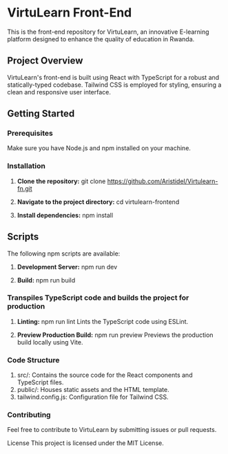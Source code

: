 # VirtuLearn Front-End

This is the front-end repository for VirtuLearn, an innovative E-learning platform designed to enhance the quality of education in Rwanda.

## Project Overview

VirtuLearn's front-end is built using React with TypeScript for a robust and statically-typed codebase. Tailwind CSS is employed for styling, ensuring a clean and responsive user interface.

## Getting Started

### Prerequisites

Make sure you have Node.js and npm installed on your machine.

### Installation

1. **Clone the repository:**
   git clone <https://github.com/AristideI/Virtulearn-fn.git>

2. **Navigate to the project directory:**
   cd virtulearn-frontend

3. **Install dependencies:**
   npm install

## Scripts

The following npm scripts are available:

1. **Development Server:**
   npm run dev

2. **Build:**
   npm run build

### Transpiles TypeScript code and builds the project for production

1. **Linting:**
   npm run lint
   Lints the TypeScript code using ESLint.

2. **Preview Production Build:**
   npm run preview
   Previews the production build locally using Vite.

### Code Structure

1. src/: Contains the source code for the React components and TypeScript files.
2. public/: Houses static assets and the HTML template.
3. tailwind.config.js: Configuration file for Tailwind CSS.

### Contributing

Feel free to contribute to VirtuLearn by submitting issues or pull requests.

License
This project is licensed under the MIT License.
